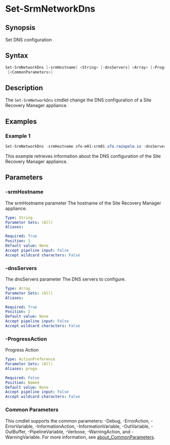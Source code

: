 # Set-SrmNetworkDns

## Synopsis

Set DNS configuration

## Syntax

```powershell
Set-SrmNetworkDns [-srmHostname] <String> [-dnsServers] <Array> [-ProgressAction <ActionPreference>]
 [<CommonParameters>]
```

## Description

The `Set-SrmNetworkDns` cmdlet change the DNS configuration of a Site Recovery Manager appliance.

## Examples

### Example 1

```powershell
Set-SrmNetworkDns -srmHostname sfo-m01-srm01.sfo.rainpole.io -dnsServers "172.18.95.4","172.18.95.5"
```

This example retrieves information about the DNS configuration of the Site Recovery Manager appliance.

## Parameters

### -srmHostname

The srmHostname parameter The hostname of the Site Recovery Manager appliance.

```yaml
Type: String
Parameter Sets: (All)
Aliases:

Required: True
Position: 1
Default value: None
Accept pipeline input: False
Accept wildcard characters: False
```

### -dnsServers

The dnsServers parameter The DNS servers to configure.

```yaml
Type: Array
Parameter Sets: (All)
Aliases:

Required: True
Position: 2
Default value: None
Accept pipeline input: False
Accept wildcard characters: False
```

### -ProgressAction

Progress Action

```yaml
Type: ActionPreference
Parameter Sets: (All)
Aliases: proga

Required: False
Position: Named
Default value: None
Accept pipeline input: False
Accept wildcard characters: False
```

### Common Parameters

This cmdlet supports the common parameters: -Debug, -ErrorAction, -ErrorVariable, -InformationAction, -InformationVariable, -OutVariable, -OutBuffer, -PipelineVariable, -Verbose, -WarningAction, and -WarningVariable. For more information, see [about_CommonParameters](http://go.microsoft.com/fwlink/?LinkID=113216).

